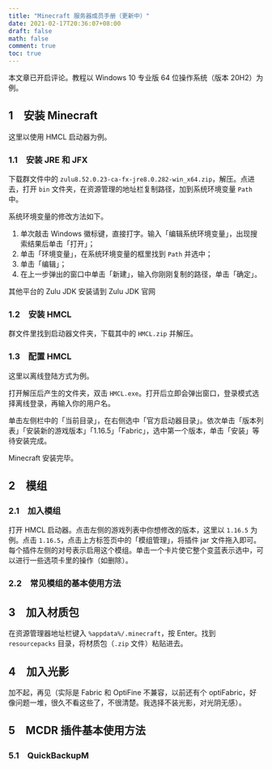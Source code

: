 ```yaml
---
title: "Minecraft 服务器成员手册（更新中）"
date: 2021-02-17T20:36:07+08:00
draft: false
math: false
comment: true
toc: true
---
```


本文章已开启评论。教程以 Windows 10 专业版 64 位操作系统（版本 20H2）为例。

## 1　安装 Minecraft

这里以使用 HMCL 启动器为例。

### 1.1　安装 JRE 和 JFX

下载群文件中的 `zulu8.52.0.23-ca-fx-jre8.0.282-win_x64.zip`，解压。点进去，打开 `bin` 文件夹，在资源管理的地址栏复制路径，加到系统环境变量 `Path` 中。

系统环境变量的修改方法如下。

1. 单次敲击 Windows 徽标键，直接打字。输入「编辑系统环境变量」，出现搜索结果后单击「打开」；
2. 单击「环境变量」，在系统环境变量的框里找到 `Path` 并选中；
3. 单击「编辑」；
4. 在上一步弹出的窗口中单击「新建」，输入你刚刚复制的路径，单击「确定」。

其他平台的 Zulu JDK 安装请到 Zulu JDK 官网

### 1.2　安装 HMCL

群文件里找到启动器文件夹，下载其中的 `HMCL.zip` 并解压。

### 1.3　配置 HMCL

这里以离线登陆方式为例。

打开解压后产生的文件夹，双击 `HMCL.exe`。打开后立即会弹出窗口，登录模式选择离线登录，再输入你的用户名。

单击左侧栏中的「当前目录」，在右侧选中「官方启动器目录」。依次单击「版本列表」「安装新的游戏版本」「1.16.5」「Fabric」，选中第一个版本，单击「安装」等待安装完成。

Minecraft 安装完毕。

## 2　模组

### 2.1　加入模组

打开 HMCL 启动器。点击左侧的游戏列表中你想修改的版本，这里以 `1.16.5` 为例。点击 `1.16.5`，点击上方标签页中的「模组管理」，将插件 jar 文件拖入即可。每个插件左侧的对号表示启用这个模组。单击一个卡片使它整个变蓝表示选中，可以进行一些选项卡里的操作（如删除）。

### 2.2　常见模组的基本使用方法

## 3　加入材质包

在资源管理器地址栏键入 `%appdata%/.minecraft`，按 Enter。找到 `resourcepacks` 目录，将材质包（`.zip` 文件）粘贴进去。

## 4　加入光影

加不起，再见（实际是 Fabric 和 OptiFine 不兼容，以前还有个 optiFabric，好像问题一堆，很久不看这些了，不很清楚。我选择不装光影，对光阴无感）。

## 5　MCDR 插件基本使用方法

### 5.1　QuickBackupM
